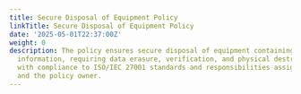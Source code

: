 ```yaml
---
title: Secure Disposal of Equipment Policy
linkTitle: Secure Disposal of Equipment Policy
date: '2025-05-01T22:37:00Z'
weight: 0
description: The policy ensures secure disposal of equipment containing sensitive
  information, requiring data erasure, verification, and physical destruction if necessary,
  with compliance to ISO/IEC 27001 standards and responsibilities assigned to employees
  and the policy owner.
---
```



<!-- Unsupported block type: unsupported -->